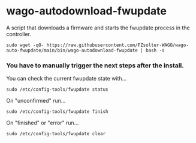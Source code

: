 # wago-autodownload-fwupdate
A script that downloads a firmware and starts the fwupdate process in the controller.
```
sudo wget -qO- https://raw.githubusercontent.com/FZsolter-WAGO/wago-auto-fwupdate/main/bin/wago-autodownload-fwupdate | bash -s
```
### You have to manually trigger the next steps after the install.
You can check the current fwupdate state with...
```
sudo /etc/config-tools/fwupdate status
```
On "unconfirmed" run...
```
sudo /etc/config-tools/fwupdate finish
```
On "finished" or "error" run...
```
sudo /etc/config-tools/fwupdate clear
```
